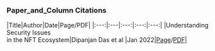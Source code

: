 ### Paper_and_Column Citations

|Title|Author|Date|Page/PDF|
|:---:|:---|:---:|:---:|:---:|
|Understanding Security Issues <br>in the NFT Ecosystem|Dipanjan Das et al |Jan 2022|[Page](https://arxiv.org/abs/2111.08893)/[PDF](https://arxiv.org/pdf/2111.08893.pdf)|


